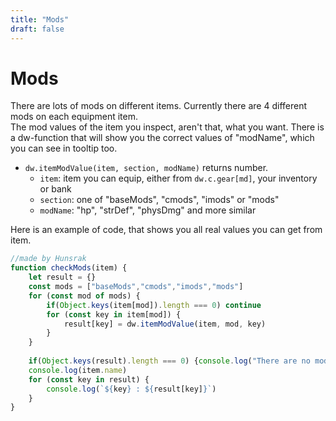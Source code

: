 ```yaml
---
title: "Mods"
draft: false
---
```

# Mods

There are lots of mods on different items. Currently there are 4 different mods on each equipment item.  
The mod values of the item you inspect, aren't that, what you want. There is a dw-function that will show you the correct values of "modName", which you can see in tooltip too.  
- `dw.itemModValue(item, section, modName)` returns number.
  - `item`: item you can equip, either from `dw.c.gear[md]`, your inventory or bank  
  - `section`: one of "baseMods", "cmods", "imods" or "mods"  
  - `modName`: "hp", "strDef", "physDmg" and more similar

Here is an example of code, that shows you all real values you can get from item.
```js
//made by Hunsrak
function checkMods(item) {
    let result = {}
    const mods = ["baseMods","cmods","imods","mods"]
    for (const mod of mods) {
        if(Object.keys(item[mod]).length === 0) continue
        for (const key in item[mod]) {
            result[key] = dw.itemModValue(item, mod, key)
        }
    }
    
    if(Object.keys(result).length === 0) {console.log("There are no mod values to read"); return}
    console.log(item.name)
    for (const key in result) {
        console.log(`${key} : ${result[key]}`)
    }
}
```
